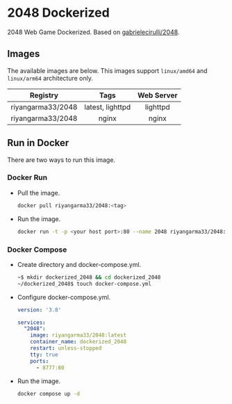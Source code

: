 # 2048 Dockerized

2048 Web Game Dockerized. Based on [gabrielecirulli/2048](https://github.com/gabrielecirulli/2048).

## Images

The available images are below. This images support `linux/amd64` and `linux/arm64` architecture only.

|     Registry     |       Tags       | Web Server |
| :---------------: | :--------------: | :--------: |
| riyangarma33/2048 | latest, lighttpd |  lighttpd  |
| riyangarma33/2048 |      nginx      |   nginx   |

## Run in Docker

There are two ways to run this image.

### Docker Run

* Pull the image.

  ```bash
  docker pull riyangarma33/2048:<tag>
  ```
* Run the image.

  ```bash
  docker run -t -p <your host port>:80 --name 2048 riyangarma33/2048:<tag>
  ```

### Docker Compose

* Create directory and docker-compose.yml.

  ```bash
  ~$ mkdir dockerized_2048 && cd dockerized_2048
  ~/dockerized_2048$ touch docker-compose.yml
  ```
* Configure docker-compose.yml.

  ```yaml
  version: '3.8'

  services:
    "2048":
      image: riyangarma33/2048:latest
      container_name: dockerized_2048
      restart: unless-stopped
      tty: true
      ports:
        - 8777:80
  ```
* Run the image.

  ```bash
  docker compose up -d
  ```
